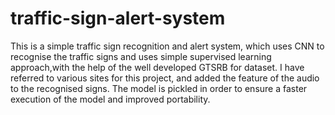 # traffic-sign-alert-system

This is a simple traffic sign recognition and alert system, which uses CNN to recognise the traffic signs and uses simple supervised learning approach,with the help of the well developed GTSRB for dataset. I have referred to various sites for this project, and added the feature of the audio to the recognised signs. The model is pickled in order to ensure a faster execution of the model and improved portability.
